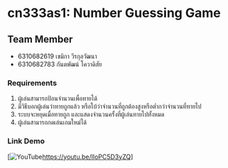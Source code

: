 # cn333as1: Number Guessing Game

## Team Member

- 6310682619 เขมิกา วีรกุลวัฒนา
- 6310682783 กันตพัฒน์ โควาดิสัย

### Requirements

1. ผู้เล่นสามารถป้อนจํานวนเพื่อทายได้
2. มีวิธีบอกผู้เล่นว่าทายถูกแล้ว หรือใบ้ว่าจํานวนที่ถูกต้องสูงหรือต่ำกว่าจำนวนที่ทายไป
3. ระบบจะหยุดเมื่อทายถูก และแสดงจํานวนครั้งที่ผู้เล่นทายไปทั้งหมด
4. ผู้เล่นสามารถกดเล่นเกมใหม่ได้

### Link Demo

[![YouTube](https://img.shields.io/badge/YouTube-%23FF0000.svg?style=for-the-badge&logo=YouTube&logoColor=white)https://youtu.be/lIoPC5D3yZQ]
